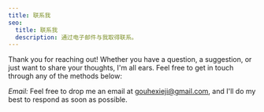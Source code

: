 ```yaml
---
title: 联系我
seo:
  title: 联系我
  description: 通过电子邮件与我取得联系。
---
```


Thank you for reaching out! Whether you have a question, a suggestion, or just want to share your thoughts, I'm all ears. Feel free to get in touch through any of the methods below:

_Email:_
Feel free to drop me an email at [gouhexieji@gmail.com](mailto:gouhexieji@gmail.com), and I'll do my best to respond as soon as possible.

